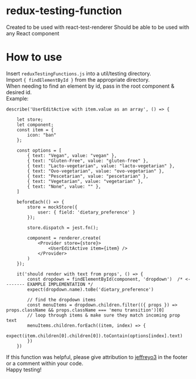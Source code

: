 # redux-testing-function

Created to be used with react-test-renderer
Should be able to be used with any React component
 
# How to use
Insert `reduxTestingFunctions.js` into a util/testing directory.\
Import `{ findElementById }` from the appropriate directory.\
When needing to find an element by id, pass in the root component & desired id.\
Example:
```
describe('UserEditActive with item.value as an array', () => {

    let store;
    let component;
    const item = {
        icon: "ban"
    };

    const options = [
        { text: "Vegan", value: "vegan" },
        { text: "Gluten-Free", value: "gluten-free" },
        { text: "Lacto-vegetarian", value: "lacto-vegetarian" },
        { text: "Ovo-vegetarian", value: "ovo-vegetarian" },
        { text: "Pescetarian", value: "pescetarian" },
        { text: "Vegetarian", value: "vegetarian" },
        { text: "None", value: "" },
    ]

    beforeEach(() => {
        store = mockStore({
            user: { field: 'dietary_preference' }
        });

        store.dispatch = jest.fn();

        component = renderer.create(
            <Provider store={store}>
                <UserEditActive item={item} />
            </Provider>
        )
    });

    it('should render with text from props', () => {
        const dropdown = findElementById(component, 'dropdown')  /* <-------- EXAMPLE IMPLEMENTATION */
        expect(dropdown.name).toBe('dietary_preference')

        // find the dropdown items
        const menuItems = dropdown.children.filter(({ props }) => props.className && props.className === 'menu transition')[0]
        // loop through items & make sure they match incoming prop text
        menuItems.children.forEach((item, index) => {
            expect(item.children[0].children[0]).toContain(options[index].text)
        })
    })

```
If this function was helpful, please give attribution to [jeffreyo3](https://github.com/Jeffreyo3/redux-testing-function) in the footer or a comment within your code.\
Happy testing!
